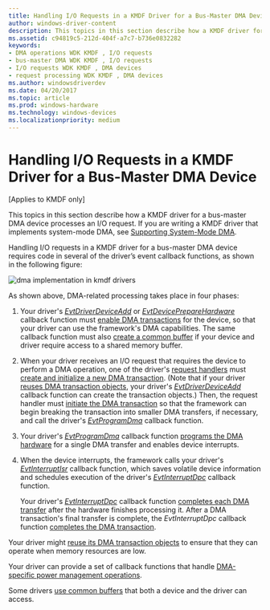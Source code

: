 ```yaml
---
title: Handling I/O Requests in a KMDF Driver for a Bus-Master DMA Device
author: windows-driver-content
description: This topics in this section describe how a KMDF driver for a bus-master DMA device processes an I/O request. If you are writing a KMDF driver that implements system-mode DMA, see Supporting System-Mode DMA.
ms.assetid: c94819c5-212d-404f-a7c7-b736e0832282
keywords:
- DMA operations WDK KMDF , I/O requests
- bus-master DMA WDK KMDF , I/O requests
- I/O requests WDK KMDF , DMA devices
- request processing WDK KMDF , DMA devices
ms.author: windowsdriverdev
ms.date: 04/20/2017
ms.topic: article
ms.prod: windows-hardware
ms.technology: windows-devices
ms.localizationpriority: medium
---
```


# Handling I/O Requests in a KMDF Driver for a Bus-Master DMA Device


\[Applies to KMDF only\]

This topics in this section describe how a KMDF driver for a bus-master DMA device processes an I/O request. If you are writing a KMDF driver that implements system-mode DMA, see [Supporting System-Mode DMA](supporting-system-mode-dma.md).




Handling I/O requests in a KMDF driver for a bus-master DMA device requires code in several of the driver’s event callback functions, as shown in the following figure:

![dma implementation in kmdf drivers](images/dma-implementation-in-kmdf.png)

As shown above, DMA-related processing takes place in four phases:

1.  Your driver's [*EvtDriverDeviceAdd*](https://msdn.microsoft.com/library/windows/hardware/ff541693) or [*EvtDevicePrepareHardware*](https://msdn.microsoft.com/library/windows/hardware/ff540880) callback function must [enable DMA transactions](enabling-dma-transactions.md) for the device, so that your driver can use the framework's DMA capabilities. The same callback function must also [create a common buffer](using-common-buffers.md) if your device and driver require access to a shared memory buffer.

2.  When your driver receives an I/O request that requires the device to perform a DMA operation, one of the driver's [request handlers](request-handlers.md) must [create and initialize a new DMA transaction](creating-and-initializing-a-dma-transaction.md). (Note that if your driver [reuses DMA transaction objects](reusing-dma-transaction-objects.md), your driver's [*EvtDriverDeviceAdd*](https://msdn.microsoft.com/library/windows/hardware/ff541693) callback function can create the transaction objects.) Then, the request handler must [initiate the DMA transaction](starting-a-dma-transaction.md) so that the framework can begin breaking the transaction into smaller DMA transfers, if necessary, and call the driver's [*EvtProgramDma*](https://msdn.microsoft.com/library/windows/hardware/ff541816) callback function.

3.  Your driver's [*EvtProgramDma*](https://msdn.microsoft.com/library/windows/hardware/ff541816) callback function [programs the DMA hardware](programming-dma-hardware.md) for a single DMA transfer and enables device interrupts.

4.  When the device interrupts, the framework calls your driver's [*EvtInterruptIsr*](https://msdn.microsoft.com/library/windows/hardware/ff541735) callback function, which saves volatile device information and schedules execution of the driver's [*EvtInterruptDpc*](https://msdn.microsoft.com/library/windows/hardware/ff541721) callback function.

    Your driver's [*EvtInterruptDpc*](https://msdn.microsoft.com/library/windows/hardware/ff541721) callback function [completes each DMA transfer](completing-a-dma-transfer.md) after the hardware finishes processing it. After a DMA transaction's final transfer is complete, the *EvtInterruptDpc* callback function [completes the DMA transaction](completing-a-dma-transaction.md).

Your driver might [reuse its DMA transaction objects](reusing-dma-transaction-objects.md) to ensure that they can operate when memory resources are low.

Your driver can provide a set of callback functions that handle [DMA-specific power management operations](supporting-power-management-for-dma-devices.md).

Some drivers [use common buffers](using-common-buffers.md) that both a device and the driver can access.

 

 





